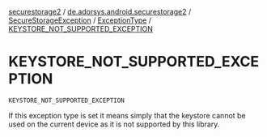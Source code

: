 [securestorage2](../../../index.md) / [de.adorsys.android.securestorage2](../../index.md) / [SecureStorageException](../index.md) / [ExceptionType](index.md) / [KEYSTORE_NOT_SUPPORTED_EXCEPTION](./-k-e-y-s-t-o-r-e_-n-o-t_-s-u-p-p-o-r-t-e-d_-e-x-c-e-p-t-i-o-n.md)

# KEYSTORE_NOT_SUPPORTED_EXCEPTION

`KEYSTORE_NOT_SUPPORTED_EXCEPTION`

If this exception type is set it means simply that the keystore
cannot be used on the current device as it is not supported by this library.

